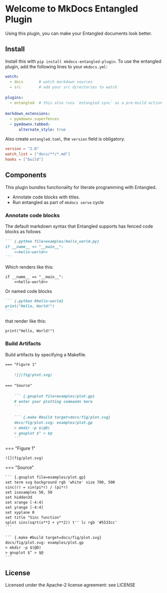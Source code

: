 # Welcome to MkDocs Entangled Plugin
Using this plugin, you can make your Entangled documents look better.

## Install

Install this with `pip install mkdocs-entangled-plugin`. To use the entangled plugin, add the following lines to your `mkdocs.yml`:

```yaml
watch:
  - docs       # watch markdown sources
  - src        # add your src directories to watch

plugins:
  - entangled  # this also runs `entangled sync` as a pre-build action

markdown_extensions:
  - pymdownx.superfences
  - pymdownx.tabbed:
      alternate_style: true 
```

Also create `entangled.toml`, the `version` field is obligatory.

```toml
version = "2.0"
watch_list = ["docs/**/*.md"]
hooks = ["build"]
```

## Components
This plugin bundles functionality for literate programming with Entangled.

- Annotate code blocks with titles.
- Run entangled as part of `mkdocs serve` cycle

### Annotate code blocks
The default markdown syntax that Entangled supports has fenced code blocks as follows

~~~markdown
``` {.python file=examples/hello_world.py}
if __name__ == "__main__":
    <<hello-world>>
```
~~~

Which renders like this:

``` {.python file=examples/hello_world.py}
if __name__ == "__main__":
    <<hello-world>>
```

Or named code blocks

~~~markdown
``` {.python #hello-world}
print("Hello, World!")
```
~~~

that render like this:

``` {.python #hello-world}
print("Hello, World!")
```

### Build Artifacts

Build artifacts by specifying a Makefile.

~~~markdown
=== "Figure 1"

    ![](fig/plot.svg)

=== "Source"

    ``` {.gnuplot file=examples/plot.gp}
    # enter your plotting commands here
    ```

    ``` {.make #build target=docs/fig/plot.svg}
    docs/fig/plot.svg: examples/plot.gp
    > mkdir -p $(@D)
    > gnuplot $^ > $@
    ```
~~~

=== "Figure 1"

    ![](fig/plot.svg)

=== "Source"

    ``` {.gnuplot file=examples/plot.gp}
    set term svg background rgb 'white' size 700, 500
    sinc(r) = sin(pi*r) / (pi*r)
    set isosamples 50, 50
    set hidden3d
    set xrange [-4:4]
    set yrange [-4:4]
    set xyplane 0
    set title "Sinc function"
    splot sinc(sqrt(x**2 + y**2)) t'' lc rgb '#5533cc'
    ```

    ``` {.make #build target=docs/fig/plot.svg}
    docs/fig/plot.svg: examples/plot.gp
    > mkdir -p $(@D)
    > gnuplot $^ > $@
    ```

## License
Licensed under the Apache-2 license agreement: see LICENSE

